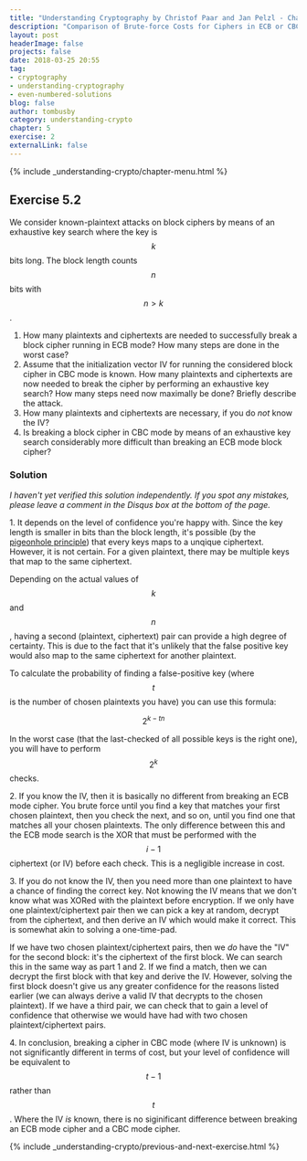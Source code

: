 ```yaml
---
title: "Understanding Cryptography by Christof Paar and Jan Pelzl - Chapter 4 Solutions - Ex5.2"
description: "Comparison of Brute-force Costs for Ciphers in ECB or CBC Modes"
layout: post
headerImage: false
projects: false
date: 2018-03-25 20:55
tag:
- cryptography
- understanding-cryptography
- even-numbered-solutions
blog: false
author: tombusby
category: understanding-crypto
chapter: 5
exercise: 2
externalLink: false
---
```


{% include _understanding-crypto/chapter-menu.html %}

## Exercise 5.2

We consider known-plaintext attacks on block ciphers by means of an exhaustive key search where the key is $$ k $$ bits long. The block length counts $$ n $$ bits with $$ n > k $$.

1. How many plaintexts and ciphertexts are needed to successfully break a block cipher running in ECB mode? How many steps are done in the worst case?
2. Assume that the initialization vector IV for running the considered block cipher in CBC mode is known. How many plaintexts and ciphertexts are now needed to break the cipher by performing an exhaustive key search? How many steps need now maximally be done? Briefly describe the attack.
3. How many plaintexts and ciphertexts are necessary, if you do _not_ know the IV?
4. Is breaking a block cipher in CBC mode by means of an exhaustive key search considerably more difficult than breaking an ECB mode block cipher?

### Solution

*I haven't yet verified this solution independently. If you spot any mistakes, please leave a comment in the Disqus box at the bottom of the page.*

1\. It depends on the level of confidence you're happy with. Since the key length is smaller in bits than the block length, it's possible (by the [pigeonhole principle](https://en.wikipedia.org/wiki/Pigeonhole_principle)) that every keys maps to a unqique ciphertext. However, it is not certain. For a given plaintext, there may be multiple keys that map to the same ciphertext.

Depending on the actual values of $$k$$ and $$n$$, having a second (plaintext, ciphertext) pair can provide a high degree of certainty. This is due to the fact that it's unlikely that the false positive key would also map to the same ciphertext for another plaintext.

To calculate the probability of finding a false-positive key (where $$t$$ is the number of chosen plaintexts you have) you can use this formula:

$$ 2^{k-tn} $$

In the worst case (that the last-checked of all possible keys is the right one), you will have to perform $$ 2^k $$ checks.

2\. If you know the IV, then it is basically no different from breaking an ECB mode cipher. You brute force until you find a key that matches your first chosen plaintext, then you check the next, and so on, until you find one that matches all your chosen plaintexts. The only difference between this and the ECB mode search is the XOR that must be performed with the $$ i - 1 $$ ciphertext (or IV) before each check. This is a negligible increase in cost.

3\. If you do not know the IV, then you need more than one plaintext to have a chance of finding the correct key. Not knowing the IV means that we don't know what was XORed with the plaintext before encryption. If we only have one plaintext/ciphertext pair then we can pick a key at random, decrypt from the ciphertext, and then derive an IV which would make it correct. This is somewhat akin to solving a one-time-pad.

If we have two chosen plaintext/ciphertext pairs, then we *do* have the "IV" for the second block: it's the ciphertext of the first block. We can search this in the same way as part 1 and 2. If we find a match, then we can decrypt the first block with that key and derive the IV. However, solving the first block doesn't give us any greater confidence for the reasons listed earlier (we can always derive a valid IV that decrypts to the chosen plaintext). If we have a third pair, we can check that to gain a level of confidence that otherwise we would have had with two chosen plaintext/ciphertext pairs.

4\. In conclusion, breaking a cipher in CBC mode (where IV is unknown) is not significantly different in terms of cost, but your level of confidence will be equivalent to $$ t - 1 $$ rather than $$t$$. Where the IV *is* known, there is no siginificant difference between breaking an ECB mode cipher and a CBC mode cipher.

{% include _understanding-crypto/previous-and-next-exercise.html %}
